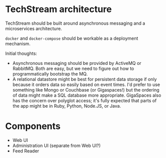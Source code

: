 # TechStream architecture

TechStream should be built around asynchronous messaging and a microservices architecture.

`docker` and `docker-compose` should be workable as a deployment mechanism.

Initial thoughts:

* Asynchronous messaging should be provided by ActiveMQ or RabbitMQ. Both are easy, but we need to figure out how to programmatically bootstrap the MQ.
* A relational datastore might be best for persistent data storage if only because it orders data so easily based on event times. I'd prefer to use something like Mongo or Couchbase (or Gigaspaces!) but the ordering of data might make a SQL database more appropriate. GigaSpaces also has the concern over polyglot access; it's fully expected that parts of the app might be in Ruby, Python, Node.JS, or Java.

# Components

* Web UI
* Administration UI (separate from Web UI?)
* Feed Reader

